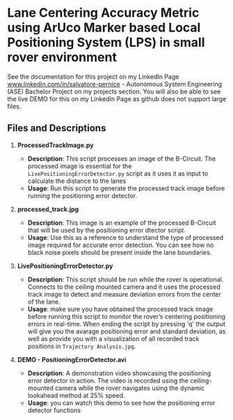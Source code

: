 # Lane Centering Accuracy Metric using ArUco Marker based Local Positioning System (LPS) in small rover environment 

See the documentation for this project on my LinkedIn Page www.linkedin.com/in/salvatore-pernice - Autonomous System Engineering (ASE) Bachelor Project on my projects section. You will also be able to see the live DEMO for this on my LinkedIn Page as github does not support large files.

## Files and Descriptions

1. **ProcessedTrackImage.py**
   - **Description**: This script processes an image of the B-Circuit. The processed image is essential for the `LivePositioningErrorDetector.py` script as it uses it as input to calculate the distance to the lanes
   - **Usage**: Run this script to generate the processed track image before running the positioning error detector.

2. **processed_track.jpg**
   - **Description**: This image is an example of the processed B-Circuit that will be used by the positioning error dtector script.
   - **Usage**: Use this as a reference to understand the type of processed image required for accurate error detection. You can see how no black noise pixels should be present inside the lane boundaries.

3. **LivePositioningErrorDetector.py**
   - **Description**: This script should be run while the rover is operational. Connects to the ceiling mounted camera and it uses the processed track image to detect and measure deviation errors from the center of the lane.
   - **Usage**: make sure you have obtained the processed track image before running this script to monitor the rover’s centering positioning errors in real-time. When ending the script by pressing 'q' the output will give you the avarage positioning error and standard deviation, as well as provide you with a visualization of all recorded track positions in `Trajectory Analysis.jpg`.

4. **DEMO - PositioningErrorDetector.avi**
   - **Description**: A demonstration video showcasing the positioning error detector in action. The video is recorded using the ceiling-mounted camera while the rover navigates using the dynamic lookahead method at 25% speed.
   - **Usage**: you can watch this demo to see how the positioning error detector functions
 
